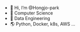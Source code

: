 - 👋 Hi, I’m @Hongjo-park
- 👻 Computer Science
- 🤖 Data Engineering
- 🌎 Python, Docker, k8s, AWS ...


<!---
Hongjo-park/Hongjo-park is a ✨ special ✨ repository because its `README.md` (this file) appears on your GitHub profile.
You can click the Preview link to take a look at your changes.
--->
